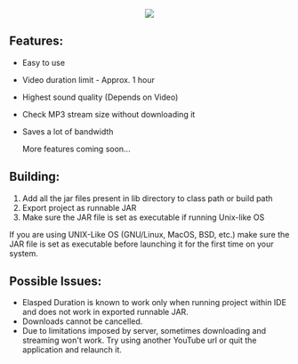 <p align="center">
  <img src="https://raw.githubusercontent.com/kvsjxd/YouMusix/gh-pages/images/Screenshot.png">
</p>

## Features:

* Easy to use
* Video duration limit - Approx. 1 hour
* Highest sound quality (Depends on Video)
* Check MP3 stream size without downloading it
* Saves a lot of bandwidth

  More features coming soon...

## Building:

1. Add all the jar files present in lib directory to class path or build path
2. Export project as runnable JAR
3. Make sure the JAR file is set as executable if running Unix-like OS

If you are using UNIX-Like OS (GNU/Linux, MacOS, BSD, etc.) make sure the JAR file is set as executable before launching it for the first time on your system.

## Possible Issues:

* Elasped Duration is known to work only when running project within IDE and does not work in exported runnable JAR.
* Downloads cannot be cancelled.
* Due to limitations imposed by server, sometimes downloading and streaming won't work. Try using another YouTube url or quit the application and relaunch it.
